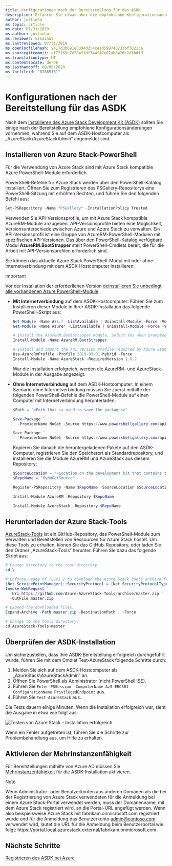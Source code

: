 ```yaml
---
title: Konfigurationen nach der Bereitstellung für das ASDK
description: Erfahren Sie etwas über die empfohlenen Konfigurationsänderungen, die nach der Installation des Azure Stack Development Kits (ASDK) vorgenommen werden müssen.
author: justinha
ms.topic: article
ms.date: 07/31/2019
ms.author: justinha
ms.reviewer: misainat
ms.lastreviewed: 07/31/2019
ms.openlocfilehash: 9417d3b691e3394d254ce1d599748233bf78213a
ms.sourcegitcommit: af7f169c7e204ffdf344f47c07ab8426e2afbd1d
ms.translationtype: HT
ms.contentlocale: de-DE
ms.lasthandoff: 08/06/2020
ms.locfileid: "87865131"
---
```

# <a name="post-deployment-configurations-for-asdk"></a>Konfigurationen nach der Bereitstellung für das ASDK

Nach dem [Installieren des Azure Stack Development Kit (ASDK)](asdk-install.md) sollten Sie einige nach der Bereitstellung empfohlene Konfigurationsänderungen vornehmen, während Sie auf dem ASDK-Hostcomputer als „AzureStack\AzureStackAdmin“ angemeldet sind.

## <a name="install-azure-stack-powershell"></a>Installieren von Azure Stack-PowerShell

Für die Verwendung von Azure Stack sind mit Azure Stack kompatible Azure PowerShell-Module erforderlich.

PowerShell-Befehle für Azure Stack werden über den PowerShell-Katalog installiert. Öffnen Sie zum Registrieren des PSGallery-Repositorys eine PowerShell-Sitzung mit erhöhten Rechten, und führen Sie den folgenden Befehl aus:

``` Powershell
Set-PSRepository -Name "PSGallery" -InstallationPolicy Trusted
```

Verwenden Sie API-Versionsprofile, um mit Azure Stack kompatible AzureRM-Module anzugeben.  API-Versionsprofile bieten eine Möglichkeit, Versionsunterschiede zwischen Azure und Azure Stack zu verwalten. Ein API-Versionsprofil ist eine Gruppe von AzureRM-PowerShell-Modulen mit spezifischen API-Versionen. Das über den PowerShell-Katalog verfügbare Modul **AzureRM.BootStrapper** stellt PowerShell-Cmdlets bereit, die für die Arbeit mit API-Versionsprofilen erforderlich sind.

Sie können das aktuelle Azure Stack PowerShell-Modul mit oder ohne Internetverbindung mit dem ASDK-Hostcomputer installieren:

> [!IMPORTANT]
> Vor der Installation der erforderlichen Version [deinstallieren Sie unbedingt alle vorhandenen Azure PowerShell-Module](../operator/azure-stack-powershell-install.md#3-uninstall-existing-versions-of-the-azure-stack-hub-powershell-modules).

- **Mit Internetverbindung** auf dem ASDK-Hostcomputer: Führen Sie zum Installieren dieser Module in Ihrer ASDK-Installation das folgende PowerShell-Skript aus:


  ```powershell  
  Get-Module -Name Azs.* -ListAvailable | Uninstall-Module -Force -Verbose
  Get-Module -Name Azure* -ListAvailable | Uninstall-Module -Force -Verbose

  # Install the AzureRM.BootStrapper module. Select Yes when prompted to install NuGet
  Install-Module -Name AzureRM.BootStrapper

  # Install and import the API Version Profile required by Azure Stack into the current PowerShell session.
  Use-AzureRmProfile -Profile 2019-03-01-hybrid -Force
  Install-Module -Name AzureStack -RequiredVersion 1.8.2
  ```

  War die Installation erfolgreich, werden die AzureRM- und AzureStack-Module in der Ausgabe angezeigt.

- **Ohne Internetverbindung** auf dem ASDK-Hostcomputer: In einem Szenario ohne Internetverbindung müssen Sie zuerst mithilfe der folgenden PowerShell-Befehle die PowerShell-Module auf einen Computer mit Internetverbindung herunterladen:

  ```powershell
  $Path = "<Path that is used to save the packages>"

  Save-Package `
    -ProviderName NuGet -Source https://www.powershellgallery.com/api/v2 -Name AzureRM -Path $Path -Force -RequiredVersion 2.3.0
  
  Save-Package `
    -ProviderName NuGet -Source https://www.powershellgallery.com/api/v2 -Name AzureStack -Path $Path -Force -RequiredVersion 1.5.0
  ```

  Kopieren Sie danach die heruntergeladenen Pakete auf den ASDK-Computer, registrieren Sie den Speicherort als Standardrepository, und installieren Sie die Module AzureRM und AzureStack aus diesem Repository:

    ```powershell  
    $SourceLocation = "<Location on the development kit that contains the PowerShell packages>"
    $RepoName = "MyNuGetSource"

    Register-PSRepository -Name $RepoName -SourceLocation $SourceLocation -InstallationPolicy Trusted

    Install-Module AzureRM -Repository $RepoName

    Install-Module AzureStack -Repository $RepoName
    ```

## <a name="download-the-azure-stack-tools"></a>Herunterladen der Azure Stack-Tools

[AzureStack-Tools](https://github.com/Azure/AzureStack-Tools) ist ein GitHub-Repository, das PowerShell-Module zum Verwalten und Bereitstellen von Ressourcen für Azure Stack hostet. Um diese Tools zu erhalten, klonen Sie das GitHub-Repository, oder laden Sie den Ordner „AzureStack-Tools“ herunter. Führen Sie dazu das folgende Skript aus:

  ```powershell
  # Change directory to the root directory.
  cd \

  # Enforce usage of TLSv1.2 to download the Azure Stack tools archive from GitHub
  [Net.ServicePointManager]::SecurityProtocol = [Net.SecurityProtocolType]::Tls12
  Invoke-WebRequest `
    -Uri https://github.com/Azure/AzureStack-Tools/archive/master.zip `
    -OutFile master.zip

  # Expand the downloaded files.
  Expand-Archive -Path master.zip -DestinationPath . -Force

  # Change to the tools directory.
  cd AzureStack-Tools-master
  ```

## <a name="validate-the-asdk-installation"></a>Überprüfen der ASDK-Installation

Um sicherzustellen, dass Ihre ASDK-Bereitstellung erfolgreich durchgeführt wurde, führen Sie mit dem Cmdlet Test-AzureStack folgende Schritte durch:

1. Melden Sie sich auf dem ASDK-Hostcomputer als „AzureStack\AzureStackAdmin“ an.
2. Öffnen Sie PowerShell als Administrator (nicht PowerShell ISE).
3. Führen Sie `Enter-PSSession -ComputerName AzS-ERCS01 -ConfigurationName PrivilegedEndpoint` aus.
4. Führen Sie `Test-AzureStack` aus.

Die Tests dauern einige Minuten. Wenn die Installation erfolgreich war, sieht die Ausgabe in etwa wie folgt aus:

![Testen von Azure Stack – Installation erfolgreich](media/asdk-post-deploy/test-azurestack.png)

Wenn ein Fehler aufgetreten ist, führen Sie die Schritte zur Problembehandlung aus, um Hilfe zu erhalten.

## <a name="enable-multi-tenancy"></a>Aktivieren der Mehrinstanzenfähigkeit

Für Bereitstellungen mithilfe von Azure AD müssen Sie [Mehrinstanzenfähigkeit](../operator/azure-stack-enable-multitenancy.md#enable-multi-tenancy) für die ASDK-Installation aktivieren.

> [!NOTE]
> Wenn Administrator- oder Benutzerkonten aus anderen Domänen als die bei der Registrierung von Azure Stack verwendeten für die Anmeldung bei einem Azure Stack-Portal verwendet werden, muss der Domänenname, mit dem Azure Stack registriert wird, an die Portal-URL angefügt werden. Wenn also beispielsweise Azure Stack mit fabrikam.onmicrosoft.com registriert wurde und für die Anmeldung das Benutzerkonto admin@contoso.com verwendet wird, lautet die URL für die Anmeldung beim Benutzerportal wie folgt: https\://portal.local.azurestack.external/fabrikam.onmicrosoft.com.

## <a name="next-steps"></a>Nächste Schritte

[Registrieren des ASDK bei Azure](asdk-register.md)
